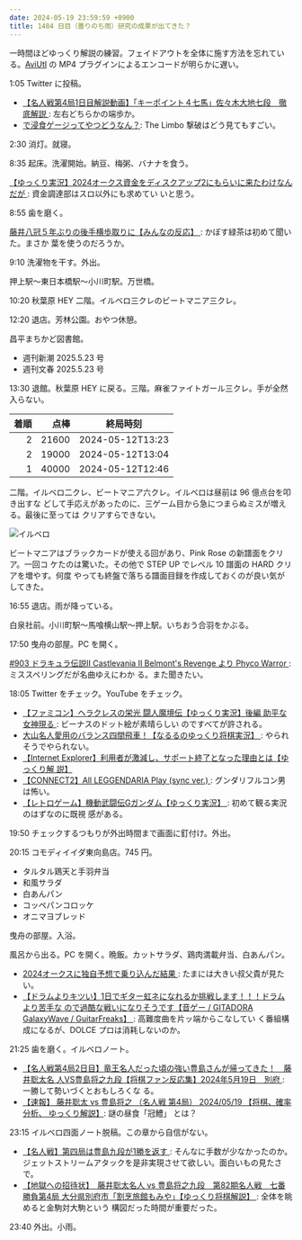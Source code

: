 ```yaml
---
date: 2024-05-19 23:59:59 +0900
title: 1484 日目（曇りのち雨）研究の成果が出てきた？
---
```


一時間ほどゆっくり解説の練習。フェイドアウトを全体に施す方法を忘れてい
る。[AviUtl] の MP4 プラグインによるエンコードが明らかに遅い。

1:05 Twitter に投稿。
<blockquote class="twitter-tweet"
  data-conversation="none"
  data-media-max-width="480" data-theme="dark" data-align="center">
<a href="https://twitter.com/showa_yojyo/status/1791862863981920356"></a>
</blockquote>
<script async src="https://platform.twitter.com/widgets.js" charset="utf-8"></script>

* [【名人戦第4局1日目解説動画】「キーポイント４七馬」佐々木大地七段　徹底解説
  ](https://www.youtube.com/watch?v=YHyR7P0Sj6g): 左右どちらかの端歩か。
* [で浸食ゲージってやつどうなん？](https://www.youtube.com/watch?v=rvuNJqhThwE):
  The Limbo 撃破はどう見てもすごい。

2:30 消灯。就寝。

8:35 起床。洗濯開始。納豆、梅粥、バナナを食う。

[【ゆっくり実況】2024オークス資金をディスクアップ2にもらいに来たわけなんだが
](https://www.youtube.com/watch?v=56VxZ1dqz-o): 資金調達部はスロ以外にも求めてい
いと思う。

8:55 歯を磨く。

[藤井八冠５年ぶりの後手横歩取りに【みんなの反応】
](https://www.youtube.com/watch?v=q2sHIL1YEtQ): かぼす緑茶は初めて聞いた。まさか
葉を使うのだろうか。

9:10 洗濯物を干す。外出。

押上駅～東日本橋駅～小川町駅。万世橋。

10:20 秋葉原 HEY 二階。イルベロ三クレのビートマニア三クレ。

12:20 退店。芳林公園。おやつ休憩。

昌平まちかど図書館。

* 週刊新潮 2025.5.23 号
* 週刊文春 2025.5.23 号

13:30 退館。秋葉原 HEY に戻る。三階。麻雀ファイトガール三クレ。手が全然入らない。

| 着順 | 点棒 | 終局時刻 |
|-----:|-----:|----------|
| 2 | 21600 | 2024-05-12T13:23 |
| 2 | 19000 | 2024-05-12T13:04 |
| 1 | 40000 | 2024-05-12T12:46 |

二階。イルベロ二クレ、ビートマニア六クレ。イルベロは昼前は 96 億点台を叩き出すな
どして手応えがあったのに、三ゲーム目から急につまらぬミスが増える。最後に至っては
クリアすらできない。

![イルベロ](https://pbs.twimg.com/media/GN7i6_JasAAjoPq?format=jpg&name=small)

ビートマニアはブラックカードが使える回があり、Pink Rose の新譜面をクリア。一回コ
ケたのは驚いた。その他で STEP UP でレベル 10 譜面の HARD クリアを増やす。何度
やっても終盤で落ちる譜面目録を作成しておくのが良い気がしてきた。

16:55 退店。雨が降っている。

白泉社前。小川町駅～馬喰横山駅～押上駅。いちおう合羽をかぶる。

17:50 曳舟の部屋。PC を開く。

[#903 ドラキュラ伝説II Castlevania II Belmont's Revenge より Phyco Warror
](https://www.youtube.com/watch?v=zD7v2w7VtQY): ミススペリングだが名曲ゆえにわか
る。また聞きたい。

18:05 Twitter をチェック。YouTube をチェック。

* [【ファミコン】ヘラクレスの栄光 闘人魔境伝【ゆっくり実況】後編 助平な女神現る
  ](https://www.youtube.com/watch?v=JapRt0Nsozs): ビーナスのドット絵が素晴らしい
  のですべてが許される。
* [大山名人愛用のバランス四間飛車！【なるるのゆっくり将棋実況】
  ](https://www.youtube.com/watch?v=1BRQWM27a3o): やられそうでやられない。
* [【Internet Explorer】利用者が激減し、サポート終了となった理由とは【ゆっくり解
  説】](https://www.youtube.com/watch?v=CMY0qV5qr-Y)
* [【CONNECT2】All LEGGENDARIA Play (sync ver.)
  ](https://www.youtube.com/watch?v=7G8-Ksfjm5s): グンダリフルコン男は怖い。
* [【レトロゲーム】機動武闘伝Gガンダム【ゆっくり実況】
  ](https://www.youtube.com/watch?v=8Wjp7Td8nYA): 初めて観る実況のはずなのに既視
  感がある。

19:50 チェックするつもりが外出時間まで画面に釘付け。外出。

20:15 コモディイイダ東向島店。745 円。

* タルタル鶏天と手羽弁当
* 和風サラダ
* 白あんパン
* コッペパンコロッケ
* オニマヨブレッド

曳舟の部屋。入浴。

風呂から出る。PC を開く。晩飯。カットサラダ、鶏肉満載弁当、白あんパン。

* [2024オークスに独自予想で乗り込んだ結果
  ](https://www.youtube.com/watch?v=3zz9c-KNNbc): たまには大きい叔父貴が見たい。
* [【ドラムよりキツい】1日でギター虹ネになれるか挑戦します！！！ドラムより苦手な
  ので過酷な戦いになりそうです【音ゲー / GITADORA GalaxyWave / GuitarFreaks】
  ](https://www.youtube.com/watch?v=8A5tqjUXMHg): 高難度曲を片ッ端からこなしてい
  く番組構成になるが、DOLCE プロは消耗しないのか。

21:25 歯を磨く。イルベロノート。

* [【名人戦第4局2日目】竜王名人だった頃の強い豊島さんが帰ってきた！　藤井聡太名
  人VS豊島将之九段【将棋ファン反応集】2024年5月19日　別府
  ](https://www.youtube.com/watch?v=0nJCgPE5jGU): 一勝して勢いづくとおもしろくな
  る。
* [【速報】 藤井聡太 vs 豊島将之 （名人戦 第4局） 2024/05/19 【将棋、確率分析、
  ゆっくり解説】](https://www.youtube.com/watch?v=IifIu4AvrHY): 謎の昼食「冠鱧」
  とは？

23:15 イルベロ四面ノート脱稿。この章から自信がない。

* [【名人戦】第四局は豊島九段が1勝を返す
  ](https://www.youtube.com/watch?v=-Ya0Szba7v8): そんなに手数が少なかったのか。
  ジェットストリームアタックを是非実現させて欲しい。面白いもの見たさで。
* [【地獄への招待状】　藤井聡太名人 vs 豊島将之九段　第82期名人戦　七番勝負第4局
  大分県別府市「割烹旅館もみや」【ゆっくり将棋解説】
  ](https://www.youtube.com/watch?v=54tqumFCe7Y): 全体を眺めると金駒対大駒という
  構図だった時間が重要だった。

23:40 外出。小雨。

[AviUtl]: https://spring-fragrance.mints.ne.jp/aviutl/
